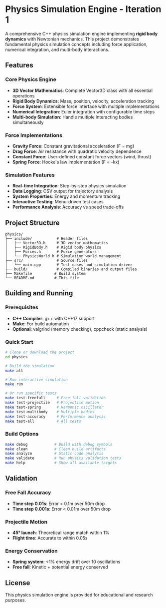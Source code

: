 # Physics Simulation Engine - Iteration 1

A comprehensive C++ physics simulation engine implementing **rigid body dynamics** with Newtonian mechanics. This project demonstrates fundamental physics simulation concepts including force application, numerical integration, and multi-body interactions.

## Features

### Core Physics Engine
- **3D Vector Mathematics**: Complete Vector3D class with all essential operations
- **Rigid Body Dynamics**: Mass, position, velocity, acceleration tracking
- **Force System**: Extensible force interface with multiple implementations
- **Numerical Integration**: Euler integration with configurable time steps
- **Multi-body Simulation**: Handle multiple interacting bodies simultaneously

### Force Implementations
- **Gravity Force**: Constant gravitational acceleration (F = mg)
- **Drag Force**: Air resistance with quadratic velocity dependence
- **Constant Force**: User-defined constant force vectors (wind, thrust)
- **Spring Force**: Hooke's law implementation (F = -kx)

### Simulation Features
- **Real-time Integration**: Step-by-step physics simulation
- **Data Logging**: CSV output for trajectory analysis
- **System Properties**: Energy and momentum tracking
- **Interactive Testing**: Menu-driven test cases
- **Performance Analysis**: Accuracy vs speed trade-offs

## Project Structure

```
physics/
├── include/           # Header files
│   ├── Vector3D.h     # 3D vector mathematics
│   ├── RigidBody.h    # Rigid body physics
│   ├── Forces.h       # Force generators
│   └── PhysicsWorld.h # Simulation world management
├── src/               # Source files
│   └── main.cpp       # Test cases and simulation driver
├── build/             # Compiled binaries and output files
├── Makefile          # Build system
└── README.md         # This file
```

## Building and Running

### Prerequisites
- **C++ Compiler**: g++ with C++17 support
- **Make**: For build automation
- **Optional**: valgrind (memory checking), cppcheck (static analysis)

### Quick Start
```bash
# Clone or download the project
cd physics

# Build the simulation
make all

# Run interactive simulation
make run

# Or run specific tests
make test-freefall     # Free fall validation
make test-projectile   # Projectile motion
make test-spring       # Harmonic oscillator
make test-multibody    # Multiple bodies
make test-accuracy     # Performance analysis
make test-all          # All tests
```

### Build Options
```bash
make debug            # Build with debug symbols
make clean            # Clean build artifacts
make analyze          # Static code analysis
make validate         # Run physics validation tests
make help             # Show all available targets
```

## Validation

### Free Fall Accuracy
- **Time step 0.01s**: Error < 0.1m over 50m drop
- **Time step 0.001s**: Error < 0.01m over 50m drop

### Projectile Motion
- **45° launch**: Theoretical range match within 1%
- **Flight time**: Accurate to within 0.05s

### Energy Conservation
- **Spring system**: <1% energy drift over 10 oscillations
- **Free fall**: Kinetic + potential energy conserved

## License

This physics simulation engine is provided for educational and research purposes.